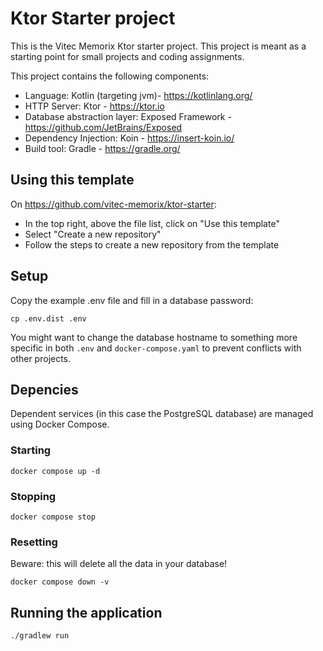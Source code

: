 # Ktor Starter project

This is the Vitec Memorix Ktor starter project. This project is meant as a starting point for small projects and coding assignments.

This project contains the following components:

- Language: Kotlin (targeting jvm)- https://kotlinlang.org/
- HTTP Server: Ktor - https://ktor.io
- Database abstraction layer: Exposed Framework - https://github.com/JetBrains/Exposed
- Dependency Injection: Koin - https://insert-koin.io/
- Build tool: Gradle - https://gradle.org/

## Using this template

On https://github.com/vitec-memorix/ktor-starter:
- In the top right, above the file list, click on "Use this template"
- Select "Create a new repository"
- Follow the steps to create a new repository from the template

## Setup

Copy the example .env file and fill in a database password:
```shell
cp .env.dist .env
```
You might want to change the database hostname to something more specific in both ```.env``` and ```docker-compose.yaml``` to prevent conflicts with other projects.

## Depencies

Dependent services (in this case the PostgreSQL database) are managed using Docker Compose.

### Starting
```shell
docker compose up -d
```

### Stopping
```shell
docker compose stop
```

### Resetting
Beware: this will delete all the data in your database!
```shell
docker compose down -v
```

## Running the application
```shell
./gradlew run
```
